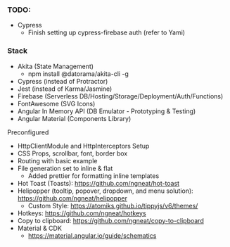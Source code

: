 ### TODO:
- Cypress
  - Finish setting up cypress-firebase auth (refer to Yami)
  
### Stack
- Akita (State Management)
  - npm install @datorama/akita-cli -g
- Cypress (instead of Protractor)
- Jest (instead of Karma/Jasmine)
- Firebase (Serverless DB/Hosting/Storage/Deployment/Auth/Functions)
- FontAwesome (SVG Icons)
- Angular In Memory API (DB Emulator - Prototyping & Testing)
- Angular Material (Components Library)

Preconfigured
- HttpClientModule and HttpInterceptors Setup
- CSS Props, scrollbar, font, border box
- Routing with basic example
- File generation set to inline & flat
  - Added prettier for formatting inline templates
- Hot Toast (Toasts): https://github.com/ngneat/hot-toast
- Helipopper (tooltip, popover, dropdown, and menu solution): https://github.com/ngneat/helipopper 
  - Custom Style: https://atomiks.github.io/tippyjs/v6/themes/
- Hotkeys: https://github.com/ngneat/hotkeys
- Copy to clipboard: https://github.com/ngneat/copy-to-clipboard
- Material & CDK  
  - https://material.angular.io/guide/schematics

